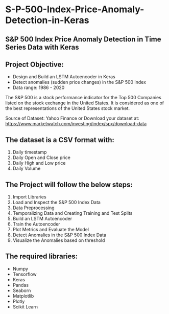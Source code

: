 # S-P-500-Index-Price-Anomaly-Detection-in-Keras

## S&P 500 Index Price Anomaly Detection in Time Series Data with Keras

## Project Objective:
- Design and Build an LSTM Autoencoder in Keras
- Detect anomalies (sudden price changes) in the S&P 500 index
- Data range: 1986 - 2020

The S&P 500 is a stock performance indicator for the Top 500 Companies listed on the stock exchange in the United States. 
It is considered as one of the best representations of the United States stock market.

Source of Dataset: Yahoo Finance
or
Download your dataset at: https://www.marketwatch.com/investing/index/spx/download-data

## The dataset is a CSV format with: 
1. Daily timestamp
2. Daily Open and Close price
3. Daily High and Low price
4. Daily Volume


## The Project will follow the below steps:
1. Import Libraries
2. Load and Inspect the S&P 500 Index Data
3. Data Preprocessing
4. Temporalizing Data and Creating Training and Test Splits
5. Build an LSTM Autoencoder
6. Train the Autoencoder
7. Plot Metrics and Evaluate the Model
8. Detect Anomalies in the S&P 500 Index Data
9. Visualize the Anomalies based on threshold

## The required libraries:
- Numpy
- Tensorflow
- Keras
- Pandas
- Seaborn
- Matplotlib
- Plotly
- Scikit Learn